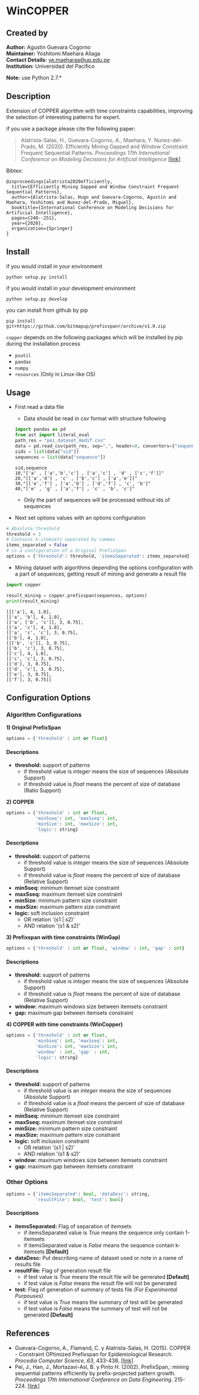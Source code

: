 # WinCOPPER

## Created by
**Author:** Agustin Guevara Cogorno <br />
**Maintainer:** Yoshitomi Maehara Aliaga<br />
**Contact Details:** ye.maeharaa@up.edu.pe <br />
**Institution:** Universidad del Pacifico
<br />

**Note:** use Python 2.7.*

## Description
Extension of COPPER algorithm with time constraints capabilities, improving the selection of interesting patterns for expert.

if you use a package please cite the following paper:

> Alatrista-Salas, H., Guevara-Cogorno, A., Maehara, Y. Nunez-del-Prado, M. (2020). Efficiently Mining Gapped and Window Constraint Frequent Sequential Patterns. *Proceedings 17th International Conference on Modeling Decisions for Artificial Intelligence* [[link]](https://link.springer.com/chapter/10.1007/978-3-030-57524-3_20)

Bibtex:
```
@inproceedings{alatrista2020efficiently,
  title={Efficiently Mining Gapped and Window Constraint Frequent Sequential Patterns},
  author={Alatrista-Salas, Hugo and Guevara-Cogorno, Agustin and Maehara, Yoshitomi and Nunez-del-Prado, Miguel},
  booktitle={International Conference on Modeling Decisions for Artificial Intelligence},
  pages={240--251},
  year={2020},
  organization={Springer}
}
```

## Install
if you would install in your environment
```
python setup.py install
```
if you would install in your development environment
```
python setup.py develop
```
you can install from github by pip
```
pip install git+https://github.com/bitmapup/prefixspanr/archive/v1.0.zip
```

```copper``` depends on the following packages which will be installed by pip during the installation process

- ```psutil```
- ```pandas```
- ```numpy```
- ```resources``` (Only in Linux-like OS)

## Usage
- First read a data file
    * Data should be read in csv format with structure following
  ```python
  import pandas as pd
  from ast import literal_eval
  path_res = "pei_dataset_modif.csv"
  data = pd.read_csv(path_res, sep=",", header=0, converters={"sequence": literal_eval})
  sids = list(data["sid"])
  sequences = list(data["sequence"])
  ```
  ```
  sid,sequence
  10,"['a' , ['a','b','c'] , ['a','c'] , 'd' , ['c','f']]"
  20,"[['a','d'] , 'c' , ['b','c'] , ['a','e']]"
  30,"[['e','f'] , ['a','b'] , ['d','f'] , 'c', 'b']"
  40,"['e' , 'g' , ['a','f'] , 'c' , 'b', 'c']"
  ```
    * Only the part of sequences will be processed without ids of sequences

- Next set options values with an options configuration
```python
# Absolute threshold 
threshold = 3
# Contains k-itemsets separated by commas
items_separated = False
# is a configuration of a Original PrefixSpan
options = {'threshold': threshold, 'itemsSeparated': items_separated}
```
- Mining dataset with algorithms depending the options configuration with a part of sequences, getting result of mining and generate a result file

```python
import copper

result_mining = copper.prefixspan(sequences, options)
print(result_mining)
```
```
[[['a'], 4, 1.0],
[['a', 'b'], 4, 1.0],
[['a', ['b', 'c']], 3, 0.75],
[['a', 'c'], 4, 1.0],
[['a', 'c', 'c'], 3, 0.75],
[['b'], 4, 1.0],
[[['b', 'c']], 3, 0.75],
[['b', 'c'], 3, 0.75],
[['c'], 4, 1.0],
[['c', 'c'], 3, 0.75],
[['d'], 3, 0.75],
[['d', 'c'], 3, 0.75],
[['e'], 3, 0.75],
[['f'], 3, 0.75]]
```

## Configuration Options

### Algorithm Configurations

**1) Original PrefixSpan**
```python
options = {'threshold' : int or float}
```
#### Descriptions
- **threshold:**  support of patterns
    * if threshold value is *integer* means the size of sequences (Absolute Support)
    * if threshold value is *float* means the percent of size of database (Ratio Support)

**2) COPPER**
```python
options = {'threshold' : int or float,
           'minSseq': int, 'maxSseq': int,
           'minSize': int, 'maxSize': int,
           'logic': string}
```
#### Descriptions
- **threshold:**  support of patterns
    * if threshold value is *integer* means the size of sequences (Absolute Support)
    * if threshold value is *float* means the percent of size of database (Relative  Support)
- **minSseq:**  minimum itemset size constraint
- **maxSseq:**  maximum itemset size constraint
- **minSize:**  minimum pattern size constraint
- **maxSize:**  maximum pattern size constraint
- **logic:**  soft inclusion constraint
    * OR relation '(s1 | s2)'
    * AND relation '(s1 & s2)'

**3) Prefixspan with time constraints (WinGap)**
```python
options = {'threshold' : int or float, 'window' : int, 'gap' : int}
```
#### Descriptions
- **threshold:**  support of patterns
    * if threshold value is *integer* means the size of sequences (Absolute Support)
    * if threshold value is *float* means the percent of size of database (Relative  Support)
- **window:**  maximum windows size between itemsets constraint
- **gap:**  maximum gap between itemsets constraint

**4) COPPER with time constraints (WinCopper)**
```python
options = {'threshold' : int or float,
           'minSseq': int, 'maxSseq': int,
           'minSize': int, 'maxSize': int,
           'window' : int, 'gap' : int,
           'logic': string}
```
#### Descriptions
- **threshold:**  support of patterns
    * if threshold value is an *integer* means the size of sequences (Absolute Support)
    * if threshold value is a *float* means the percent of size of database (Relative Support)
- **minSseq:**  minimum itemset size constraint
- **maxSseq:**  maximum itemset size constraint
- **minSize:**  minimum pattern size constraint
- **maxSize:**  maximum pattern size constraint
- **logic:**  soft inclusion constraint
    * OR relation '(s1 | s2)'
    * AND relation '(s1 & s2)'
- **window:**   maximum windows size between itemsets constraint
- **gap:**  maximum gap between itemsets constraint

###  Other Options
```python
options = {'itemsSeparated': bool, 'dataDesc': string,
           'resultFile': bool, 'test': bool}
```
#### Descriptions
- **itemsSeparated:**  Flag of separation of itemsets
    * if itemsSeparated value is *True* means the sequence only contain 1-itemsets
    * if itemsSeparated value is *False* means the sequence contain k-itemsets **[Default]**
- **dataDesc:**  Put describing name of dataset used or note in a name of results file
- **resultFile:** Flag of generation result file
    * if test value is *True* means the result file will be generated **[Default]**
    * if test value is *False* means the result file will not be generated
- **test:**  Flag of generation of summary of tests file *(For Experimental Purpouses)*
    * if test value is *True* means the summary of test will be generated
    * if test value is *False* means the summary of test will not be generated **[Default]**


## References
- Guevara-Cogorno, A., Flamand, C. y Alatrista-Salas, H. (2015). COPPER - Constraint OPtimized Prefixspan for Epidemiological Research. *Procedia Computer Science*, *63*, 433-438.  [[link]](http://www.sciencedirect.com/science/article/pii/S1877050915024990)
- Pei, J., Han, J., Mortazavi-Asl, B. y Pinto H. (2002). PrefixSpan,: mining sequential patterns efficiently by prefix-projected pattern growth. *Proceedings 17th International Conference on Data Engineering*. 215-224. [[link]](http://jayurbain.com/msoe/cs498-datamining/prefixspan_mining_sequential_patterns_by_prefix_projected_growth.pdf)


